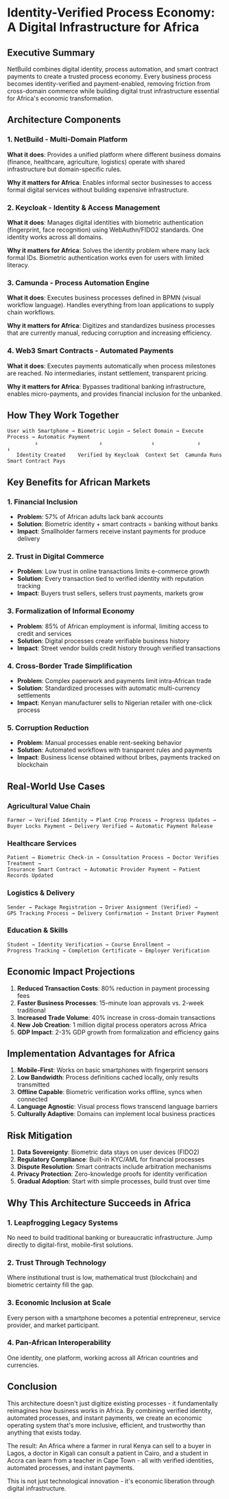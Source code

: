 # Identity-Verified Process Economy: A Digital Infrastructure for Africa

## Executive Summary

NetBuild combines digital identity, process automation, and smart contract payments to create a trusted process economy. Every business process becomes identity-verified and payment-enabled, removing friction from cross-domain commerce while building digital trust infrastructure essential for Africa's economic transformation.

## Architecture Components

### 1. NetBuild - Multi-Domain Platform
**What it does**: Provides a unified platform where different business domains (finance, healthcare, agriculture, logistics) operate with shared infrastructure but domain-specific rules.

**Why it matters for Africa**: Enables informal sector businesses to access formal digital services without building expensive infrastructure.

### 2. Keycloak - Identity & Access Management
**What it does**: Manages digital identities with biometric authentication (fingerprint, face recognition) using WebAuthn/FIDO2 standards. One identity works across all domains.

**Why it matters for Africa**: Solves the identity problem where many lack formal IDs. Biometric authentication works even for users with limited literacy.

### 3. Camunda - Process Automation Engine
**What it does**: Executes business processes defined in BPMN (visual workflow language). Handles everything from loan applications to supply chain workflows.

**Why it matters for Africa**: Digitizes and standardizes business processes that are currently manual, reducing corruption and increasing efficiency.

### 4. Web3 Smart Contracts - Automated Payments
**What it does**: Executes payments automatically when process milestones are reached. No intermediaries, instant settlement, transparent pricing.

**Why it matters for Africa**: Bypasses traditional banking infrastructure, enables micro-payments, and provides financial inclusion for the unbanked.

## How They Work Together

```
User with Smartphone → Biometric Login → Select Domain → Execute Process → Automatic Payment
         ↓                    ↓                ↓              ↓                  ↓
   Identity Created    Verified by Keycloak  Context Set  Camunda Runs   Smart Contract Pays
```

## Key Benefits for African Markets

### 1. **Financial Inclusion**
- **Problem**: 57% of African adults lack bank accounts
- **Solution**: Biometric identity + smart contracts = banking without banks
- **Impact**: Smallholder farmers receive instant payments for produce delivery

### 2. **Trust in Digital Commerce**
- **Problem**: Low trust in online transactions limits e-commerce growth
- **Solution**: Every transaction tied to verified identity with reputation tracking
- **Impact**: Buyers trust sellers, sellers trust payments, markets grow

### 3. **Formalization of Informal Economy**
- **Problem**: 85% of African employment is informal, limiting access to credit and services
- **Solution**: Digital processes create verifiable business history
- **Impact**: Street vendor builds credit history through verified transactions

### 4. **Cross-Border Trade Simplification**
- **Problem**: Complex paperwork and payments limit intra-African trade
- **Solution**: Standardized processes with automatic multi-currency settlements
- **Impact**: Kenyan manufacturer sells to Nigerian retailer with one-click process

### 5. **Corruption Reduction**
- **Problem**: Manual processes enable rent-seeking behavior
- **Solution**: Automated workflows with transparent rules and payments
- **Impact**: Business license obtained without bribes, payments tracked on blockchain

## Real-World Use Cases

### Agricultural Value Chain
```
Farmer → Verified Identity → Plant Crop Process → Progress Updates → 
Buyer Locks Payment → Delivery Verified → Automatic Payment Release
```

### Healthcare Services
```
Patient → Biometric Check-in → Consultation Process → Doctor Verifies Treatment → 
Insurance Smart Contract → Automatic Provider Payment → Patient Records Updated
```

### Logistics & Delivery
```
Sender → Package Registration → Driver Assignment (Verified) → 
GPS Tracking Process → Delivery Confirmation → Instant Driver Payment
```

### Education & Skills
```
Student → Identity Verification → Course Enrollment → 
Progress Tracking → Completion Certificate → Employer Verification
```

## Economic Impact Projections

1. **Reduced Transaction Costs**: 80% reduction in payment processing fees
2. **Faster Business Processes**: 15-minute loan approvals vs. 2-week traditional
3. **Increased Trade Volume**: 40% increase in cross-domain transactions
4. **New Job Creation**: 1 million digital process operators across Africa
5. **GDP Impact**: 2-3% GDP growth from formalization and efficiency gains

## Implementation Advantages for Africa

1. **Mobile-First**: Works on basic smartphones with fingerprint sensors
2. **Low Bandwidth**: Process definitions cached locally, only results transmitted
3. **Offline Capable**: Biometric verification works offline, syncs when connected
4. **Language Agnostic**: Visual process flows transcend language barriers
5. **Culturally Adaptive**: Domains can implement local business practices

## Risk Mitigation

1. **Data Sovereignty**: Biometric data stays on user devices (FIDO2)
2. **Regulatory Compliance**: Built-in KYC/AML for financial processes
3. **Dispute Resolution**: Smart contracts include arbitration mechanisms
4. **Privacy Protection**: Zero-knowledge proofs for identity verification
5. **Gradual Adoption**: Start with simple processes, build trust over time

## Why This Architecture Succeeds in Africa

### 1. **Leapfrogging Legacy Systems**
No need to build traditional banking or bureaucratic infrastructure. Jump directly to digital-first, mobile-first solutions.

### 2. **Trust Through Technology**
Where institutional trust is low, mathematical trust (blockchain) and biometric certainty fill the gap.

### 3. **Economic Inclusion at Scale**
Every person with a smartphone becomes a potential entrepreneur, service provider, and market participant.

### 4. **Pan-African Interoperability**
One identity, one platform, working across all African countries and currencies.

## Conclusion

This architecture doesn't just digitize existing processes - it fundamentally reimagines how business works in Africa. By combining verified identity, automated processes, and instant payments, we create an economic operating system that's more inclusive, efficient, and trustworthy than anything that exists today.

The result: An Africa where a farmer in rural Kenya can sell to a buyer in Lagos, a doctor in Kigali can consult a patient in Cairo, and a student in Accra can learn from a teacher in Cape Town - all with verified identities, automated processes, and instant payments.

This is not just technological innovation - it's economic liberation through digital infrastructure.